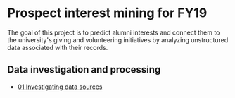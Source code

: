 # Prospect interest mining for FY19

The goal of this project is to predict alumni interests and connect them to the university's giving and volunteering initiatives by analyzing unstructured data associated with their records.

## Data investigation and processing

* [01 Investigating data sources](https://phively.github.io/ksm-models/prospect-interests-fy19/01%20Investigating%20data%20sources.nb.html)